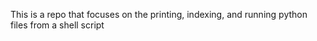 This is a repo that focuses on the printing, indexing, and running python files from a shell script
